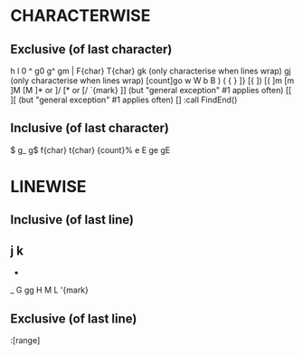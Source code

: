 CHARACTERWISE
================================================
Exclusive (of last character)
------------------------------------------------
h
l
0
^
g0
g^
gm
|
F{char}
T{char}
gk (only characterise when lines wrap)
gj (only characterise when lines wrap)
[count]go
w
W
b
B
)
(
{
}
]}
[{
])
[(
]m
[m
]M
[M
]* or ]/
[* or [/
`{mark}
]] (but "general exception" #1 applies often)
[[
][ (but "general exception" #1 applies often)
[]
:call FindEnd()

Inclusive (of last character)
------------------------------------------------
$
g_
g$
f{char}
t{char}
{count}%
e
E
ge
gE

LINEWISE
================================================
Inclusive (of last line)
------------------------------------------------
j
k
-
+
_
G
gg
H
M
L
'{mark}

Exclusive (of last line)
------------------------------------------------
:[range]
